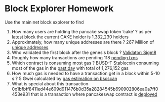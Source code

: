 # Block Explorer Homework
Use the main net block explorer to find
1. How many users are holding the pancake swap token ‘cake’ ?
as per [latest block](https://bscscan.com/block/26304828) the current CAKE holder is 1,332,230 holders
2. Approximately, how many unique addresses are there ? 
 267 Million of [unique addresses](https://bscscan.com/chart/address)
3. Who validated the first block after the genesis block ? 
[Validator: Sigm8](https://bscscan.com/address/0x2a7cdd959bfe8d9487b2a43b33565295a698f7e2)
4. Roughly how many transactions are pending 
 118 [pending txns](https://bscscan.com/txsPending)
5. Which contract is consuming most gas ? 
BUSD-T Stablecoin consuming most of the gas in the [past day](https://bscscan.com/topstat#Network) with total of 1,276,152 gas
6. How much gas is needed to have a transaction get in a block within 5-10 s ? 
 5 Gwei calculated by [gas estimation on bscscan](https://bscscan.com/gastracker)
7. What is special about this transaction 0x1bfbff8411ed44e609d911476b0d35a28284545b690902806ea0a7ff0453e931
that is a transaction where pancakeswap contract is [deployed](https://bscscan.com/tx/0x1bfbff8411ed44e609d911476b0d35a28284545b690902806ea0a7ff0453e931)